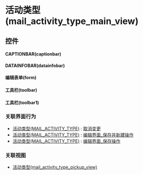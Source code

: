 # 活动类型(mail_activity_type_main_view)  <!-- {docsify-ignore-all} -->



## 控件
#### CAPTIONBAR(captionbar)
#### DATAINFOBAR(datainfobar)
#### 编辑表单(form)
#### 工具栏(toolbar)
#### 工具栏(toolbar1)


### 关联界面行为
  * [活动类型(MAIL_ACTIVITY_TYPE)](module/mail/mail_activity_type) : [取消变更](module/mail/mail_activity_type#界面行为)
  * [活动类型(MAIL_ACTIVITY_TYPE)](module/mail/mail_activity_type) : [编辑界面_保存并新建操作](module/mail/mail_activity_type#界面行为)
  * [活动类型(MAIL_ACTIVITY_TYPE)](module/mail/mail_activity_type) : [编辑界面_保存操作](module/mail/mail_activity_type#界面行为)

### 关联视图
  * [活动类型(mail_activity_type_pickup_view)](app/view/mail_activity_type_pickup_view)

<script>
 const { createApp } = Vue
  createApp({
    data() {
      return {

      }
    }
  }).use(ElementPlus).mount('#app')
</script>